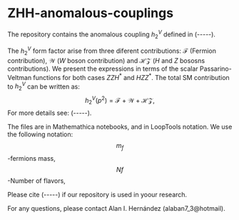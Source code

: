 # ZHH-anomalous-couplings
The repository contains the anomalous coupling $h_2^V$ defined in (-----). 

The $h_2^V$ form factor arise from three diferent contributions: $\mathcal{F}$ (Fermion contribution), $\mathcal{W}$ ($W$ boson contribution) and $\mathcal{HZ}$ ($H$ and $Z$ bososns contributions). We present the expressions in terms of the scalar Passarino-Veltman functions for both cases $ZZH^\ast$ and $HZZ^\ast$. The total SM contribution to $h_2^V$ can be written as:
$$h_2^V(p^2)=\mathcal{F}+\mathcal{W}+\mathcal{HZ},$$
For more details see: (-----).

The files are in Mathemathica notebooks, and in LoopTools notation. We use the following notation:
$$m_f$$-fermions mass,
$$Nf$$-Number of flavors,  

Please cite (-----) if our repository  is used in yoour research.

For any questions, please contact Alan I. Hernández (alaban7_3@hotmail).
